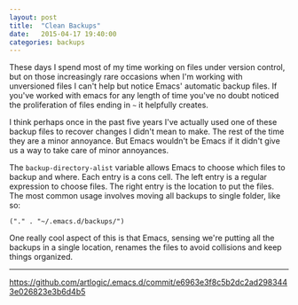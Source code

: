 ```yaml
---
layout: post
title:  "Clean Backups"
date:   2015-04-17 19:40:00
categories: backups
---
```


These days I spend most of my time working on files under version control, but on those increasingly rare occasions when I'm working with unversioned files I can't help but notice Emacs' automatic backup files. If you've worked with emacs for any length of time you've no doubt noticed the proliferation of files ending in `~` it helpfully creates.

I think perhaps once in the past five years I've actually used one of these backup files to recover changes I didn't mean to make. The rest of the time they are a minor annoyance. But Emacs wouldn't be Emacs if it didn't give us a way to take care of minor annoyances.

The `backup-directory-alist` variable allows Emacs to choose which files to backup and where. Each entry is a cons cell. The left entry is a regular expression to choose files. The right entry is the location to put the files. The most common usage involves moving all backups to single folder, like so:

```elisp
("." . "~/.emacs.d/backups/")
```

One really cool aspect of this is that Emacs, sensing we're putting all the backups in a single location, renames the files to avoid collisions and keep things organized.

***

https://github.com/artlogic/.emacs.d/commit/e6963e3f8c5b2dc2ad2983443e026823e3b6d4b5
